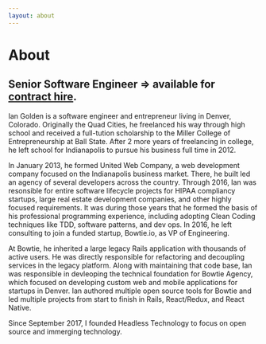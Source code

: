 ```yaml
---
layout: about
---
```


# About

## Senior Software Engineer <span> => available for <a href="mailto:ian@iangolden.com">contract hire</a>.</span>
Ian Golden is a software engineer and entrepreneur living in Denver, Colorado. Originally the Quad Cities, he freelanced his way through high school and received a full-tution scholarship to the Miller College of Entrepreneurship at Ball State. After 2 more years of freelancing in college, he left school for Indianapolis to pursue his business full time in 2012. 

In January 2013, he formed United Web Company, a web development company focused on the Indianapolis business market. There, he built led an agency of several developers across the country. Through 2016, Ian was resonsible for entire software lifecycle projects for HIPAA compliancy startups, large real estate development companies, and other highly focused requirements. It was during those years that he formed the basis of his professional programming experience, including adopting Clean Coding techniques like TDD, software patterns, and dev ops. In 2016, he left consulting to join a funded startup, Bowtie.io, as VP of Engineering.

At Bowtie, he inherited a large legacy Rails application with thousands of active users. He was directly responsible for refactoring and decoupling services in the legacy platform. Along with maintaining that code base, Ian was responsible in devleoping the technical foundation for Bowtie Agency, which focused on developing custom web and mobile applications for startups in Denver. Ian authored multiple open source tools for Bowtie and led multiple projects from start to finish in Rails, React/Redux, and React Native.

Since September 2017, I founded Headless Technology to focus on open source and immerging technology. 


